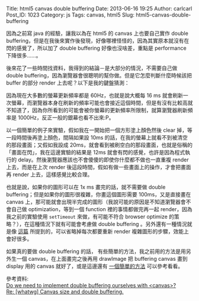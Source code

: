 Title: html5 canvas double buffering
Date: 2013-06-16 19:25
Author: carlcarl
Post_ID: 1023
Category: js
Tags: canvas, html5
Slug: html5-canvas-double-buffering

因為之前寫 java 的經驗，讓我以為在 html5 的 canvas 上也要自己實作 double
buffering，但是在我後來實作後發現，好像哪裡怪怪的，因為其實原本就沒有在閃的感覺了，所以加了
double buffering 好像也沒啥差，重點是 performance 下降很多......。

後來花了一些時間找資料，我得到的結論－是大部分的情況，不需要自己做
double buffering，因為瀏覽器會很聰明的幫你做。但是它怎麼判斷什麼時候該把
buffer 的部分 render 上去呢？以下是我的鍵盤猜測：

因為現在大多數的螢幕更新頻率都是 60Hz，也就是說大概每 16 ms
就會刷新一次螢幕，而瀏覽器本身在刷新的頻率可能也會接近這個時間，但是有沒有比較高就不知道了，因為你所看到的可能會被你螢幕的更新頻率所限制，就算瀏覽器刷新頻率是
1000Hz，反正一般的銀幕也看不出來:P。

以一個簡單的例子來實驗，假如我在一開始把一個方形塗上顏色然後 clear
掉，等一段時間後再塗上顏色，間隔如果設 10ms
的話，在我的螢幕上就看不到被清空的那段畫面；又假如我設成
20ms，就會看到被刷空白的那段畫面，也就是俗稱的「畫面在閃」，我在這邊實驗的結果是
12ms 就會有閃的感覺，也許是因為程式執行的
delay。然後瀏覽器應該也不會傻傻的即使你什麼都不做也一直重複 render
上去，而是在上次 render
後這段時間，假如有做一些畫面上的操作，才會把畫面再 render
上去，這樣感覺比較合理。

也就是說，如果你的圖形可以在 1x ms 畫完的話，就不需要做 double
buffering；但是如果你的圖形很複雜，你畫這個圖形需要 100ms，又是直接畫在
canvas
上，那可能就會出現半完成的圖形（我說可能的原因是不知道瀏覽器會不會自己做
optimization，等到一個 function 裡的事情都做完再一起
render，因為我之前的實驗使用 `setTimeout` 來做，有可能不符合 browser
optimize 的策略？），在這種情況下就有可能會考慮做 double buffering
。另外還有一種情況就是像 [這篇][] 所提到的，可以省略掉每次都要重新
render 複雜圖形的步驟，效能上會好很多。

如果真的要做 double buffering 的話，
有些簡單的方法，我之前用的方法是用另外生一個 canvas，在上面畫完之後再用
drawImage 把 buffering canvas 畫到 display 用的 canvas
就好了，或是這邊還有 [一個簡單的方法][] 可以參考看看。


參考資料:  
[Do we need to implement double buffering ourselves with \<canvas\>?](http://stackoverflow.com/questions/11777483/do-we-need-to-implement-double-buffering-ourselves-with-canvas)  
[Re: [whatwg] Canvas size and double buffering.](http://www.mail-archive.com/whatwg@lists.whatwg.org/msg19969.html)  

  [這篇]: http://www.html5rocks.com/en/tutorials/canvas/performance/
  [一個簡單的方法]: http://stackoverflow.com/questions/2795269/does-html5-canvas-support-double-buffering
  
